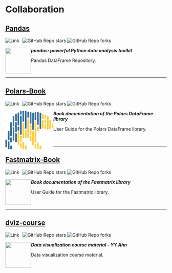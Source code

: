 # Collaboration 

## [Pandas](https://github.com/pandas-dev/pandas)
<a href="https://github.com/pandas-dev/pandas"><img alt="Link" src="https://img.shields.io/badge/Pandas-package-blue" style="float:left; padding-right:10px" ></a>
![GitHub Repo stars](https://img.shields.io/github/stars/pandas-dev/pandas?style=social)
![GitHub Repo forks](https://img.shields.io/github/forks/pandas-dev/pandas?style=social)


[<img src="https://upload.wikimedia.org/wikipedia/commons/thumb/2/22/Pandas_mark.svg/270px-Pandas_mark.svg.png"  width="80" height="80" align="left">](https://github.com/pandas-dev/pandas)
_**pandas: powerful Python data analysis toolkit**_

Pandas DataFrame Repository.

&nbsp;

<hr size="30">


## [Polars-Book](https://github.com/pola-rs/polars-book)
<a href="https://github.com/pola-rs/polars"><img alt="Link" src="https://img.shields.io/badge/Polars-package-blue" style="float:left; padding-right:10px" ></a>
![GitHub Repo stars](https://img.shields.io/github/stars/pola-rs/polars?style=social)
![GitHub Repo forks](https://img.shields.io/github/forks/pola-rs/polars?style=social)


[<img src="https://raw.githubusercontent.com/pola-rs/polars-static/master/web/polars-logo-python.svg"  width="150" height="120" align="left">](https://github.com/pola-rs/polars-book)
_**Book documentation of the Polars DataFrame library**_

User Guide for the Polars DataFrame library.

&nbsp;

<hr size="30">

## [Fastmatrix-Book](https://github.com/fralfaro/fastmatrix-book)
<a href="https://github.com/faosorios/fastmatrix"><img alt="Link" src="https://img.shields.io/badge/Fastmatrix-package-blue" style="float:left; padding-right:10px" ></a>
![GitHub Repo stars](https://img.shields.io/github/stars/faosorios/fastmatrix?style=social)
![GitHub Repo forks](https://img.shields.io/github/forks/faosorios/fastmatrix?style=social)

[<img src="https://www.r-project.org/logo/Rlogo.png"  width="80" height="80" align="left">](https://github.com/faosorios/fastmatrix)
_**Book documentation of the Fastmatrix library**_

User Guide for the Fastmatrix library.

&nbsp;

<hr size="30">

## [dviz-course](https://github.com/yy/dviz-course)
<a href="https://github.com/pandas-dev/pandas"><img alt="Link" src="https://img.shields.io/badge/dviz--course-course-blue" style="float:left; padding-right:10px" ></a>
![GitHub Repo stars](https://img.shields.io/github/stars/yy/dviz-course?style=social)
![GitHub Repo forks](https://img.shields.io/github/forks/yy/dviz-course?style=social)



[<img src="https://cdn-icons-png.flaticon.com/512/25/25231.png"  width="80" height="80" align="left">](https://github.com/yy/dviz-course)
_**Data visualization course material - YY Ahn**_

Data visualization course material.

&nbsp;
